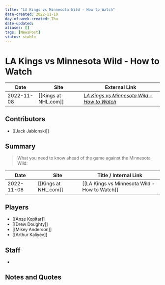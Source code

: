 ```yaml
---
title: "LA Kings vs Minnesota Wild - How to Watch"
date-created: 2022-11-10
day-of-week-created: Thu
date-updated: 
aliases: []
tags: [NewsPost]
status: stable
---
```


# LA Kings vs Minnesota Wild - How to Watch

| Date       | Site                 | External Link                                                                                                                     |
| ---------- | -------------------- | --------------------------------------------------------------------------------------------------------------------------------- |
| 2022-11-08 | [[Kings at NHL.com]] | [*LA Kings vs Minnesota Wild - How to Watch*](https://www.nhl.com/kings/news/la-kings-vs-minnesota-wild-how-to-watch/c-337340682) |

## Contributors
- [[Jack Jablonski]]

## Summary
> What you need to know ahead of the game against the Minnesota Wild:

| Date       | Site                 | Title / Internal Link                         |
| ---------- | -------------------- | --------------------------------------------- |
| 2022-11-08 | [[Kings at NHL.com]] | [[LA Kings vs Minnesota Wild - How to Watch]] |

## Players
- [[Anze Kopitar]]
- [[Drew Doughty]]
- [[Mikey Anderson]]
- [[Arthur Kaliyev]]

## Staff
- 

## Notes and Quotes
> 

